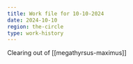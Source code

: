```yaml
---
title: Work file for 10-10-2024
date: 2024-10-10
region: the-circle
type: work-history
---
```


Clearing out of [[megathyrsus-maximus]] 

